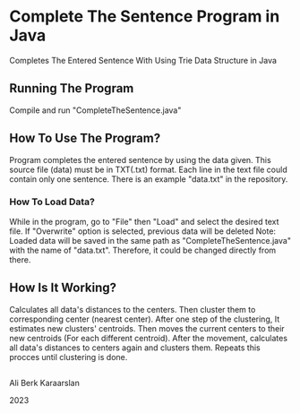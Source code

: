 # Complete The Sentence Program in Java
Completes The Entered Sentence With Using Trie Data Structure in Java

## Running The Program
Compile and run "CompleteTheSentence.java"

## How To Use The Program?
Program completes the entered sentence by using the data given. This source file (data) must be in TXT(.txt) format. Each line in the text file could contain only one sentence. There is an example "data.txt" in the repository. 

### How To Load Data?
While in the program, go to "File" then "Load" and select the desired text file. If "Overwrite" option is selected, previous data will be deleted
Note: Loaded data will be saved in the same path as "CompleteTheSentence.java" with the name of "data.txt". Therefore, it could be changed directly from there.

## How Is It Working? 
Calculates all data's distances to the centers. Then cluster them to corresponding center (nearest center). After one step of the clustering, It estimates new clusters' centroids. Then moves the current centers to their new centroids (For each different centroid). After the movement, calculates all data's distances to centers again and clusters them. Repeats this procces until clustering is done.
##
Ali Berk Karaarslan

2023

